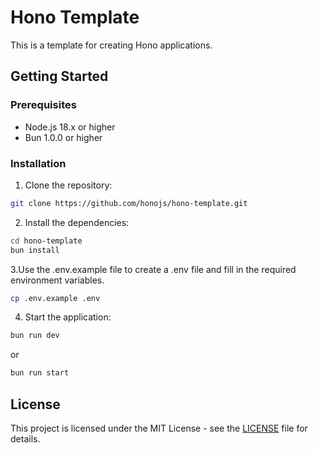 # Hono Template

This is a template for creating Hono applications.

## Getting Started

### Prerequisites

- Node.js 18.x or higher
- Bun 1.0.0 or higher

### Installation

1. Clone the repository:

```bash
git clone https://github.com/honojs/hono-template.git
```

2. Install the dependencies:

```bash
cd hono-template
bun install
```

3.Use the .env.example file to create a .env file and fill in the required environment variables.

```bash
cp .env.example .env
```

4. Start the application:

```bash
bun run dev
```

or

```bash
bun run start
```

## License

This project is licensed under the MIT License - see the [LICENSE](LICENSE) file for details.